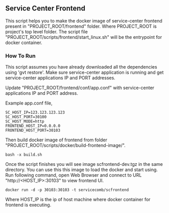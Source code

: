 ## Service Center Frontend

This script helps you to make the docker image of service-center frontend present in "PROJECT_ROOT/frontend" folder. Where PROJECT_ROOT is project's top level folder. The script file "PROJECT_ROOT/scripts/frontend/start_linux.sh" will be the entrypoint for docker container.

### How To Run

This script assumes you have already downloaded all the dependencies using 'gvt restore'. Make sure service-center application is running and get service-center applications IP and PORT addresses.

Update "PROJECT_ROOT/frontend/conf/app.conf" with service-center applications IP and PORT address.

Example app.conf file,

	SC_HOST_IP=123.123.123.123
	SC_HOST_PORT=30100
	SC_HOST_MODE=http
	FRONTEND_HOST_IP=0.0.0.0
	FRONTEND_HOST_PORT=30103

Then build docker image of frontend from folder "PROJECT_ROOT/scripts/docker/build-frontend-image/".

    bash -x build.sh
    
Once the script finishes you will see image scfrontend-dev.tgz in the same directory. You can use this this image to load the docker and start using. Run following command, open Web Browser and connect to URL "http://<HOST_IP>:30103" to view frontend UI.

    docker run -d -p 30103:30103 -t servicecomb/scfrontend

Where HOST_IP is the ip of host machine where docker container for frontend is executing.
